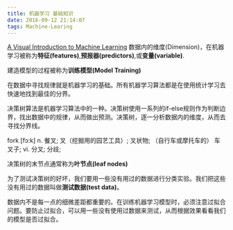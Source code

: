 ```yaml
---
title: 机器学习 基础知识
date: 2016-09-12 21:14:07
tags: Machine-Learing
---
```

[A Visual Introduction to Machine Learning](http://www.r2d3.us/)
数据内的维度(Dimension)，在机器学习被称为**特征(features)**,**预报器(predictors)**,或**变量(variable)**.

建造模型的过程被称为**训练模型(Model Training)**

在数据中寻找规律就是机器学习的基础。所有机器学习算法都是在使用统计学习去快速地找到最佳的分界。

决策树算法是机器学习算法中的一种。决策树使用一系列的if-else规则作为判断边界，找出数据中的规律，从而做出预测。决策树，逐一分析数据内的维度，从而去寻找分界线。

fork [fɔ:k] 
n.  餐叉; 叉（挖掘用的园艺工具）; 叉状物; （自行车或摩托车的） 车叉子;
vi. 分叉; 分歧;

决策树的末节点通常称为**叶节点(leaf nodes)**

为了测试决策树的好坏，我们要用一些没有用过的数据进行分类实验。我们把这些没有用过的数据叫做**测试数据(test data)**。

数据内不是每一点的细微差距都重要的。在训练机器学习模型时，必须注意过拟合问题。要防止过拟合，可以用一些没有使用过数据来测试，从而根据效果看看我们的模型是否过拟合。

